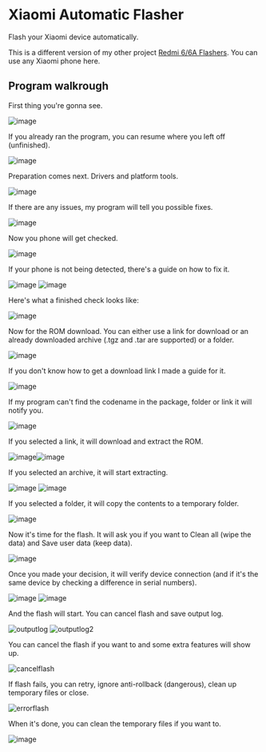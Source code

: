 # Xiaomi Automatic Flasher
Flash your Xiaomi device automatically.

This is a different version of my other project [Redmi 6/6A Flashers](https://github.com/Sucharek233/Redmi6-6AFlashers).
You can use any Xiaomi phone here.

## Program walkrough
First thing you're gonna see.

![image](https://user-images.githubusercontent.com/31042508/185998779-2897b9fc-364b-46d6-8ae6-5e2a54bf5395.png)

If you already ran the program, you can resume where you left off (unfinished).

![image](https://user-images.githubusercontent.com/31042508/185998917-10a8dad7-c96e-4628-a16d-e2ea22c5e0ad.png)

Preparation comes next. Drivers and platform tools.

![image](https://user-images.githubusercontent.com/31042508/185999007-0b610aeb-20b9-4af5-b676-cdf3b26437b3.png)

If there are any issues, my program will tell you possible fixes.

![image](https://user-images.githubusercontent.com/31042508/185999141-4a44e010-ba2e-4d4c-9ede-c8c1314e9cd5.png)

Now you phone will get checked.

![image](https://user-images.githubusercontent.com/31042508/185999235-cfbd5c98-fd7a-4147-a306-a12ac5f7f91a.png)

If your phone is not being detected, there's a guide on how to fix it.

![image](https://user-images.githubusercontent.com/31042508/185999350-068c4eb6-2299-4dd2-9193-4e65ad6752ca.png) ![image](https://user-images.githubusercontent.com/31042508/185999879-c727c22b-21b7-4fbd-bc4f-c06adb94b407.png)

Here's what a finished check looks like:

![image](https://user-images.githubusercontent.com/31042508/185999504-7830fe21-2983-4389-8835-ff95e7246528.png)

Now for the ROM download. You can either use a link for download or an already downloaded archive (.tgz and .tar are supported) or a folder.

![image](https://user-images.githubusercontent.com/31042508/186000035-13a0371b-e5fd-4f54-8f80-69ced8e8ef35.png)

If you don't know how to get a download link I made a guide for it.

![image](https://user-images.githubusercontent.com/31042508/186000250-0781dc00-368d-4cc6-8db0-8c478f28df75.png)

If my program can't find the codename in the package, folder or link it will notify you.

![image](https://user-images.githubusercontent.com/31042508/186000529-5fc6cb73-3681-4328-90af-f8531fdbff98.png)

If you selected a link, it will download and extract the ROM.

![image](https://user-images.githubusercontent.com/31042508/186004600-0596492a-992f-4816-a159-3972afa9fe0d.png)![image](https://user-images.githubusercontent.com/31042508/186004918-1385cddd-6cb0-415d-8250-e5150878f0d8.png)

If you selected an archive, it will start extracting.

![image](https://user-images.githubusercontent.com/31042508/186000575-dd279a33-a045-41c1-ae2f-5d28cadd4d52.png) ![image](https://user-images.githubusercontent.com/31042508/186000667-a0ea4080-f74f-4f4b-8e68-f59873eaa8a4.png)

If you selected a folder, it will copy the contents to a temporary folder.

![image](https://user-images.githubusercontent.com/31042508/186001000-d3489aae-4829-4e6f-85c6-c257d879e259.png)

Now it's time for the flash. It will ask you if you want to Clean all (wipe the data) and Save user data (keep data).

![image](https://user-images.githubusercontent.com/31042508/186001660-2b4be807-7233-438f-898c-9c41b763aac2.png)

Once you made your decision, it will verify device connection (and if it's the same device by checking a difference in serial numbers).

![image](https://user-images.githubusercontent.com/31042508/186002372-8c0b96ce-3184-4122-8f72-a4054c1a1971.png)
![image](https://user-images.githubusercontent.com/31042508/186002741-358de92d-c451-4784-8a2d-69c4ed989206.png)

And the flash will start. You can cancel flash and save output log.

![outputlog](https://user-images.githubusercontent.com/31042508/188313671-5eb22acc-1c81-46b8-8c8f-1987969e9809.png)
![outputlog2](https://user-images.githubusercontent.com/31042508/188313673-e643c470-ec23-4821-b767-a5188bfd856f.png)

You can cancel the flash if you want to and some extra features will show up.

![cancelflash](https://user-images.githubusercontent.com/31042508/188313689-794fe20e-1bfd-408b-92c9-1112a1792c0b.png)

If flash fails, you can retry, ignore anti-rollback (dangerous), clean up temporary files or close.

![errorflash](https://user-images.githubusercontent.com/31042508/188313728-878b760f-b5c5-4555-b008-6fbcc097ae02.png)

When it's done, you can clean the temporary files if you want to.

![image](https://user-images.githubusercontent.com/31042508/186002166-8b975133-f3fb-4cef-81cc-ac459a0eb9e3.png)
